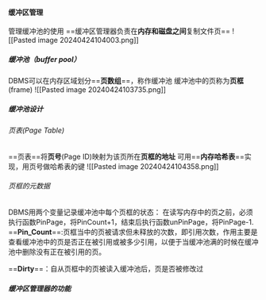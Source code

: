 






#### 缓冲区管理

管理缓冲池的使用
==缓冲区管理器负责在**内存和磁盘之间**复制文件页==
![[Pasted image 20240424104003.png]]
##### 缓冲池（buffer pool）
DBMS可以在内存区域划分==**页数组**==，称作缓冲池
缓冲池中的页称为**页框**(frame)
![[Pasted image 20240424103735.png]]

##### 缓冲池设计
###### 页表(Page Table)
==页表==将**页号**(Page ID)映射为该页所在**页框的地址**
可用==**内存哈希表**==实现，用页号做哈希表的键
![[Pasted image 20240424104358.png]]

###### 页框的元数据

DBMS用两个变量记录缓冲池中每个页框的状态：
在读写内存中的页之前，必须执行函数PinPage，将PinCount+1，结束后执行函数unPinPage，将PinPage-1.
==**Pin_Count**==:页框当中的页被请求但未释放的次数，即引用次数，作用主要是查看缓冲池中的页是否正在被引用或被多少引用，以便于当缓冲池满的时候在缓冲池中删除没有正在被引用的页。

==**Dirty**==：自从页框中的页被读入缓冲池后，页是否被修改过

##### 缓冲区管理器的功能
